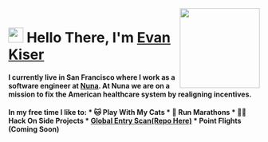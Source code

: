
<img align="right" src="https://media.giphy.com/media/d31vTpVi1LAcDvdm/giphy.gif" height="160px" width="auto">

<h1 align="left"><img src="https://raw.githubusercontent.com/sidbelbase/sidbelbase/master/wave.gif" width="30px"><strong> Hello There, I'm <a href="https://www.kiser.io">Evan Kiser</a></strong>
</h1>

<h4 align="left">I currently live in San Francisco where I work as a software engineer at <a href="https://www.nuna.com">Nuna</a>. At Nuna we are on a mission to fix the American healthcare system by realigning incentives.</h4>

<h4 align="left">In my free time I like to:
* 🐱 Play With My Cats
* 🏃 Run Marathons
* 👨‍💻 Hack On Side Projects
  * <a href="https://www.globalentryscan.com">Global Entry Scan</a><a href="https://github.com/EvanKiser/Global-Entry-API">(Repo Here)</a>
  * Point Flights (Coming Soon)
</h4>
